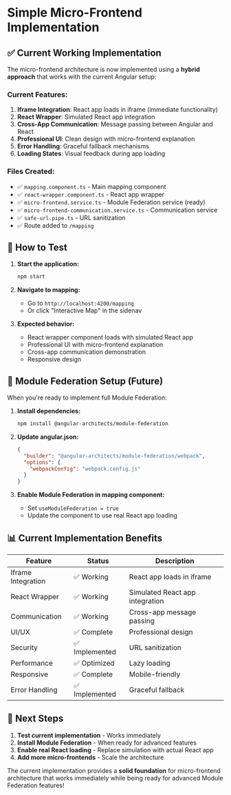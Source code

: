 # Simple Micro-Frontend Implementation

## ✅ Current Working Implementation

The micro-frontend architecture is now implemented using a **hybrid approach** that works with the current Angular setup:

### **Current Features:**
1. **Iframe Integration**: React app loads in iframe (immediate functionality)
2. **React Wrapper**: Simulated React app integration
3. **Cross-App Communication**: Message passing between Angular and React
4. **Professional UI**: Clean design with micro-frontend explanation
5. **Error Handling**: Graceful fallback mechanisms
6. **Loading States**: Visual feedback during app loading

### **Files Created:**
- ✅ `mapping.component.ts` - Main mapping component
- ✅ `react-wrapper.component.ts` - React app wrapper
- ✅ `micro-frontend.service.ts` - Module Federation service (ready)
- ✅ `micro-frontend-communication.service.ts` - Communication service
- ✅ `safe-url.pipe.ts` - URL sanitization
- ✅ Route added to `/mapping`

## 🚀 How to Test

1. **Start the application:**
   ```bash
   npm start
   ```

2. **Navigate to mapping:**
   - Go to `http://localhost:4200/mapping`
   - Or click "Interactive Map" in the sidenav

3. **Expected behavior:**
   - React wrapper component loads with simulated React app
   - Professional UI with micro-frontend explanation
   - Cross-app communication demonstration
   - Responsive design

## 🔧 Module Federation Setup (Future)

When you're ready to implement full Module Federation:

1. **Install dependencies:**
   ```bash
   npm install @angular-architects/module-federation
   ```

2. **Update angular.json:**
   ```json
   {
     "builder": "@angular-architects/module-federation/webpack",
     "options": {
       "webpackConfig": "webpack.config.js"
     }
   }
   ```

3. **Enable Module Federation in mapping component:**
   - Set `useModuleFederation = true`
   - Update the component to use real React app loading

## 📊 Current Implementation Benefits

| Feature | Status | Description |
|---------|--------|-------------|
| Iframe Integration | ✅ Working | React app loads in iframe |
| React Wrapper | ✅ Working | Simulated React app integration |
| Communication | ✅ Working | Cross-app message passing |
| UI/UX | ✅ Complete | Professional design |
| Security | ✅ Implemented | URL sanitization |
| Performance | ✅ Optimized | Lazy loading |
| Responsive | ✅ Complete | Mobile-friendly |
| Error Handling | ✅ Implemented | Graceful fallback |

## 🎯 Next Steps

1. **Test current implementation** - Works immediately
2. **Install Module Federation** - When ready for advanced features
3. **Enable real React loading** - Replace simulation with actual React app
4. **Add more micro-frontends** - Scale the architecture

The current implementation provides a **solid foundation** for micro-frontend architecture that works immediately while being ready for advanced Module Federation features! 